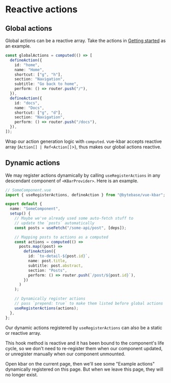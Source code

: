 # Reactive actions

## Global actions

Global actions can be a reactive array. Take the actions in [Getting started](../intro/getting-started.html) as an example.

```typescript
const globalActions = computed(() => [
  defineAction({
    id: "home",
    name: "Home",
    shortcut: ["g", "h"],
    section: "Navigation",
    subtitle: "Go back to home",
    perform: () => router.push("/"),
  }),
  defineAction({
    id: "docs",
    name: "Docs",
    shortcut: ["g", "d"],
    section: "Navigation",
    perform: () => router.push("/docs"),
  }),
]);
```

Wrap our action generation logic with `computed`. vue-kbar accepts reactive array (`Action[] | Ref<Action[]`>), thus makes our global actions reactive.

## Dynamic actions

We may register actions dynamically by calling `useRegisterActions` in any descendant component of `<KBarProvider>`. Here is an example.

```typescript
// SomeComponent.vue
import { useRegisterActions, defineAction } from "@bytebase/vue-kbar";

export default {
  name: "SomeComponent",
  setup() {
    // Maybe we've already used some auto-fetch stuff to
    // update the `posts` automatically
    const posts = useFetch("/some-api/post", [deps]);

    // Mapping posts to actions as a computed
    const actions = computed(() =>
      posts.map((post) =>
        defineAction({
          id: `to-detail-${post.id}`,
          name: post.title,
          subtitle: post.abstract,
          section: "Posts",
          perform: () => router.push(`/post/${post.id}`),
        })
      )
    );

    // Dynamically register actions
    // pass `prepend: true` to make them listed before global actions
    useRegisterActions(actions);
  },
};
```

Our dynamic actions registered by `useRegisterActions` can also be a static or reactive array.

This hook method is reactive and it has been bound to the component's life cycle, so we don't need to re-register them when our component updated, or unregister manually when our component unmounted.

Open kbar on the current page, then we'll see some "Example actions" dynamically registered on this page. But when we leave this page, they will no longer exist.

<script setup>
import { useRegisterActions, defineAction } from '../../src';

function paddingLeft(str, len, pad = " ") {
  str = "" + str;
  while (str.length < len) str = pad + str;
  return str.substr(str.length - len);
}

const dynamicActions = [];
for (let i = 0; i < 5; i++) {
  dynamicActions.push(
    defineAction({
      id: `kbar.example.example#${i}`,
      name: `Example Action #${paddingLeft(i + 1, 2, "0")}`,
      section: "Example",
      perform: () => alert("Never mind, it's a example action"),
    })
  );
}

useRegisterActions(dynamicActions);
</script>

